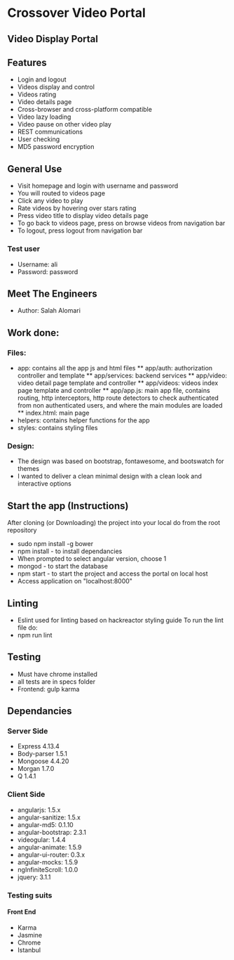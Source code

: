 # Crossover Video Portal #

 
## Video Display Portal ##

## Features

* Login and logout
* Videos display and control
* Videos rating
* Video details page
* Cross-browser and cross-platform compatible
* Video lazy loading
* Video pause on other video play
* REST communications
* User checking
* MD5 password encryption


## General Use
* Visit homepage and login with username and password
* You will routed to videos page
* Click any video to play
* Rate videos by hovering over stars rating
* Press video title to display video details page
* To go back to videos page, press on browse videos from navigation bar
* To logout, press logout from navigation bar

### Test user
* Username:     ali
* Password:     password

## Meet The Engineers
* Author: Salah Alomari

## Work done:
### Files:
* app: contains all the app js and html files
** app/auth: authorization controller and template
** app/services: backend services
** app/video: video detail page template and controller
** app/videos: videos index page template and controller
** app/app.js: main app file, contains routing, http interceptors, http route detectors to check authenticated from non authenticated users, and where the main modules are loaded
** index.html: main page
* helpers: contains helper functions for the app
* styles: contains styling files 

### Design:
* The design was based on bootstrap, fontawesome, and bootswatch for themes
* I wanted to deliver a clean minimal design with a clean look and interactive options

## Start the app (Instructions)
After cloning (or Downloading) the project into your local do from the root repository
* sudo npm install -g bower
* npm install   - to install dependancies
* When prompted to select angular version, choose 1
* mongod    	- to start the database
* npm start   	- to start the project and access the portal on local host
* Access application on "localhost:8000"

## Linting
* Eslint used for linting based on hackreactor styling guide
To run the lint file do:
* npm run lint

## Testing
* Must have chrome installed
* all tests are in specs folder
* Frontend:    gulp karma

## Dependancies
### Server Side
* Express 4.13.4
* Body-parser 1.5.1
* Mongoose 4.4.20
* Morgan 1.7.0
* Q 1.4.1

### Client Side
* angularjs: 1.5.x
* angular-sanitize: 1.5.x
* angular-md5: 0.1.10
* angular-bootstrap: 2.3.1
* videogular: 1.4.4
* angular-animate: 1.5.9
* angular-ui-router: 0.3.x
* angular-mocks: 1.5.9
* ngInfiniteScroll: 1.0.0
* jquery: 3.1.1

### Testing suits
#### Front End
* Karma
* Jasmine
* Chrome
* Istanbul

